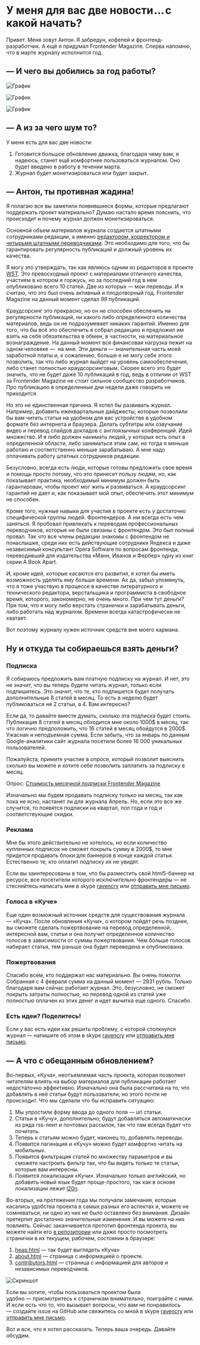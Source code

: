 # У меня для вас две новости … с какой начать?

Привет. Меня зовут Антон. Я забредун, кофепей и фронтенд-разработчик. А ещё 
я придумал Frontender Magazine. Сперва напомню, что в марте журналу исполнится год. 


## — И чего вы добились за год работы?

![График][Статистика]

![График][Количество уникальных посетителей]

![График][Количество просмотров страниц]


## — А из за чего шум то?

У меня есть для вас две новости: 

1. Готовится большое обновление движка, благодаря чему вам, я надеюсь, станет
ещё комфортнее пользоваться журналом. Оно будет введено в работу в течении марта.
2. Журнал будет монетизироваться или будет закрыт.


## — Антон, ты противная жадина!

Я полагаю все вы заметили появившиеся формы, которые предлагают поддержать проект
материально? Думаю настало время пояснить, что происходит и почему журнал должен
монетизироваться.

Основной объем материалов журнала создается штатными сотрудниками редакции, а 
именно [редактором, корректором и четырьмя штатными переводчиками][1]. Это необходимо 
для того, что бы гарантировать регулярность публикаций и должный уровень их 
качества. 

Я могу это утверждать, так как являюсь одним из редакторов в проекте [WST][10]. 
Это превосходный проект с материалами отличного качества, участием в котором я
горжусь, но за последний год в нем опубликовано всего 10 статей. 
Две из которых — мои переводы. И я считаю, что это был очень активный и 
плодотворный год. Frontender Magazine на данный момент сделал *99* публикаций.

Краудсорсинг это прекрасно, но он не способен обеспечить ни регулярности публикаций,
ни какого либо определенного количества материалов, ведь он не подразумевает
никаких гарантий. Именно для того, что бы всё это обеспечить я собрал редакцию и 
предложил им взять на себя обязательства в обмен, в частности, на материальное 
вознаграждение. На данный момент вся финансовая нагрузка лежит на одном человеке —  на мне. 
Эти деньги — значительная часть моей заработной платы и, к сожалению, больше я 
не могу себе этого позволить, так что либо журнал выйдет на уровень самообеспечения, 
либо станет полностью краудсорсинговым. Скорее всего это будет значить, что не будет
даже 10 публикаций в год, ведь в отличии от WST за Frontender Magazine не стоит сильное
сообщество разработчиков. Про публикацию в определенные дни недели даже говорить 
не приходится.

Но это не единственная причина. Я хотел бы развивать журнал. Например, добавить
ежеквартальные дайджесты, которые позволили бы вам читать статьи на удобном
для вас устройстве в удобном формате без интернета и браузера. Делать субтитры 
или озвучание видео и перевод слайдов докладов с англоязычных конференций. 
Идей множество. И я либо должен нанимать людей, у которых есть опыт в определенной
области, либо заниматься этим сам, но тогда я меньше работаю и соответственно
меньше зарабатываю. А мне надо оплачивать работу штатных сотрудников редакции.

Безусловно, всегда есть люди, которые готовы предложить свое время и помощь просто
потому, что это принесет пользу людям, но, как показывает практика, необходимый
минимум должен быть гарантирован, чтобы проект мог жить и развиваться. А краудсорсинг
гарантий не дает и, как показывает мой опыт, обеспечить этот минимум не способен.

Кроме того, нужные навыки для участия в проекте есть у достаточно специфической 
группы людей. Фронтендеров. А им всегда есть чем заняться. Я пробовал привлекать 
к переводам профессиональных переводчиков, которые не были связаны с фронтендом. 
Это был полный провал. Так что все члены редакции знакомы с фронтендом не понаслышке, 
среди них есть действующие сотрудники Яндекса и даже независимый консультант 
Opera Software по вопросам фронтенда, переводивший для издательства 
«Манн, Иванов и Фербер» одну из книг серии A Book Apart.

И, кроме идей, которые касаются его развития, я хотел бы иметь возможность
уделять ему больше времени. Ах да, забыл упомянуть, что я тоже участвую в процессе 
в качестве литературного и технического редактора, верстальщика и программиста 
в свободное время, которого, закономерно, не очень много. При чем тут деньги?
При том, что я могу либо верстать странички и зарабатывать деньги, либо работать
над журналом. Времени всегда катастрофически не хватает. 

Вот поэтому журналу нужен источник средств вне моего кармана.


## Ну и откуда ты собираешься взять деньги?

### Подписка

Я собираюсь предложить вам платную подписку на журнал. И нет, это не значит, что 
вы теперь будете читать журнал, только если подпишитесь. Это значит, что те, кто
подпишется будет получать дополнительные 8 статей в месяц. То есть в неделю будет
публиковаться не 2 статьи, а 4. Вам интересно?

Если да, то давайте вместе думать, сколько эта подписка будет стоить. Публикация 
8 статей в месяц обходится мне около 1000$ в месяц, так что логично предположить, 
что 16 статей в месяц обойдутся в 2000$. Ужасная и неподъемная сумма. Если забыть, 
что за январь по данным Google-аналитики сайт журнала посетили более 16 000 
уникальных пользователей.

Пожалуйста, примите участие в опросе, который позволит выяснить сколько вы можете
и хотите себе позволить заплатить за подписку в месяц. 

Опрос: [Стоимость месячной подписки Frontender Magazine][2]

Изначально мы будем продавать подписку только на месяц, так как пока не ясно, 
настанет ли для журнала Апрель. Но, если это все же случится, то появятся подписки 
на квартал, пол года и год и соответствующие скидки.


### Реклама

Мне бы этого действительно не хотелось, но если количество купленных подписок 
не сможет покрыть сумму в 2000$, то мне придется продавать блоки для баннеров 
в конце каждой статьи. Естественно те, кто оплатит подписку их не увидят. 

Если вы заинтересованы в том, что бы разместить свой html5-баннер на ресурсе,
все посетители которого исключительно фронтендеры — не стесняйтесь написать мне 
в skype [ravencry][3] или [отправить мне письмо][4].


### Голоса в «Куче»

Еще один возможный источник средств для существования журнала — «Куча».
После обновления «Кучи», о котором пойдет речь позднее, вы сможете сделать 
пожертвование на перевод определенной, интересной вам, статьи и она получит 
определенное количество голосов в зависимости от суммы пожертвования. Чем больше
голосов набирает статья, тем раньше она будет переведена и опубликована.


### Пожертвования

Спасибо всем, кто поддержал нас материально. Вы очень помогли. Собранная с 4
февраля сумма на данный момент — 2831 рубль. Только благодаря вам сейчас 
работает журнал. Это, безусловно, не сможет покрыть затраты полностью, но перевод 
одной из статей уже полностью оплачен из этих денег и идет вычитка еще одного. 
Спасибо. 


### Есть идеи? Поделитесь!

Если у вас есть идеи как решить проблему, с которой столкнулся журнал — напишите 
об этом в skype [ravencry][3] или [отправить мне письмо][4].


## — А что с обещанным обновлением? 

Во-первых, «Куча», неотъемлемая часть проекта, которая позволяет читателям
влиять на выбор материалов для публикации работает недостаточно эффективно.
Изначально она была рассчитана на то, что добавлять в неё статьи будут пользователи,
но этого почти не происходит. Что мы сделали что бы исправить ситуацию:

1. Мы упростили форму ввода до одного поля — url статьи.
2. Статьи в «Кучу», дополнительно, будут добавляться автоматически из ряда rss-лент и
почтовых рассылок, так что там всегда будет что почитать.
3. Теперь к статьям можно будет, наконец то, добавлять переводы.
4. Появится пагинация и «Кучу» можно будет комфортно читать на мобильных.
5. Появится фильтрация статей по множеству параметров и вы сможете настроить 
фильтр так, что бы видеть только те статьи, которые вам интересны.
6. Появится локализация «Кучи». Изначально только английский, но добавить новый
язык будет проще-простого, так как в основе локализации лежит [l20n][5].

Во-вторых, на протяжения года мы получали замечания, которые касались удобства
проекта в самых разных его аспектах и, можете не сомневаться, ни одно из них
не было оставлено без внимания. Дизайн претерпит достаточно значительные изменения.
И вы можете на них повлиять. Сейчас заканчивается прототип фронтенда проекта, вы
можете найти его [в репозитории][6] или даже просто посмотреть странички в их
текущем, рабочем, состоянии в браузере:

1. [heap.html][7] — так будет выглядеть «Куча»
2. [about.html][8] — страница с информацией о проекте.
3. [contributors.html][9] — страница с информацией для авторов и независимых переводчиков.

![Скриншот][Так будет выглядеть «Куча»]

Если вы хотите, чтобы пользоваться проектом была удобно — присмотритесь к страничкам 
внимательно, поиграйте с ними. И если есть что то, что вызывает вопросы, что вам
не понравилось — создайте issue на GitHub или свяжитесь со мной в skype [ravencry][3] 
или [отправить мне письмо][4].

Вот и все, что я хотел рассказать. Теперь ваша очередь. Давайте обсудим.

[Статистика]: img/graph.png "Cтатистика"
[Количество уникальных посетителей]: img/uniq.png "Количество уникальных посетителей"
[Количество просмотров страниц]: img/views.png "Количество просмотров страниц"
[Так будет выглядеть «Куча»]: img/screen.png "Так будет выглядеть «Куча»"

[1]: http://frontender.info/team.html
[2]: https://www.surveymonkey.com/s/9LQBZXL
[3]: skype:ravencry?chat
[4]: mailto:thesilentimp@gmail.com
[5]: http://l20n.org/
[6]: http://github.com/FMRobot/HeapTemplate
[7]: http://websaints.net/production/heap.html
[8]: http://websaints.net/production/about.html
[9]: http://websaints.net/production/contributors.html
[10]: http://web-standards.ru/category/articles/

